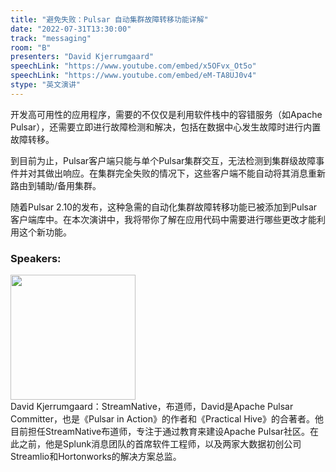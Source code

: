 ```yaml
---
title: "避免失败：Pulsar 自动集群故障转移功能详解"
date: "2022-07-31T13:30:00"
track: "messaging"
room: "B"
presenters: "David Kjerrumgaard"
speechLink: "https://www.youtube.com/embed/x5OFvx_Ot5o"
speechLink: "https://www.youtube.com/embed/eM-TA8UJ0v4"
stype: "英文演讲"
---
```

开发高可用性的应用程序，需要的不仅仅是利用软件栈中的容错服务（如Apache Pulsar），还需要立即进行故障检测和解决，包括在数据中心发生故障时进行内置故障转移。

到目前为止，Pulsar客户端只能与单个Pulsar集群交互，无法检测到集群级故障事件并对其做出响应。在集群完全失败的情况下，这些客户端不能自动将其消息重新路由到辅助/备用集群。

随着Pulsar 2.10的发布，这种急需的自动化集群故障转移功能已被添加到Pulsar客户端库中。在本次演讲中，我将带你了解在应用代码中需要进行哪些更改才能利用这个新功能。
### Speakers: 
<img src="images/speaker/1019.png" width="200" /><br>David Kjerrumgaard：StreamNative，布道师，David是Apache Pulsar Committer，也是《Pulsar in Action》的作者和《Practical Hive》的合著者。他目前担任StreamNative布道师，专注于通过教育来建设Apache Pulsar社区。在此之前，他是Splunk消息团队的首席软件工程师，以及两家大数据初创公司Streamlio和Hortonworks的解决方案总监。

 